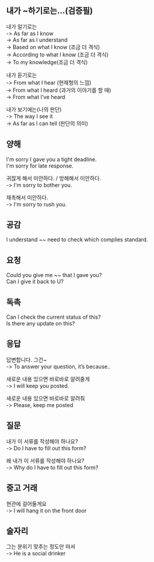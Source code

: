 ## 내가 ~하기로는...(검증필)
내가 알기로는  
-> As far as I know  
-> As far as I understand  
-> Based on what I know (조금 더 격식)  
-> According to what I know (조금 더 격식)  
-> To my knowledge(조금 더 격식)

내가 듣기로는  
-> From what I hear (현재형의 느낌)  
-> From what I heard (과거의 이야기를 할 때)  
-> From what I've heard

내가 보기에는(나의 판단)  
-> The way I see it  
-> As far as I can tell (판단의 의미)  

## 양해
I'm sorry I gave you a tight deadline.  
I'm sorry for late response.

귀찮게 해서 미안하다. / 방해해서 미안하다.  
-> I'm sorry to bother you.

재촉해서 미안하다.  
-> I'm sorry to rush you.

## 공감
I understand ~~ need to check which complies standard.

## 요청
Could you give me ~~ that I gave you?  
Can I give it back to U?

## 독촉
Can I check the current status of this?  
Is there any update on this?

## 응답
답변합니다. 그건~  
-> To answer your question, it’s because.. 

새로운 내용 있으면 바로바로 알려줄게  
-> I will keep you posted.

새로운 내용 있으면 바로바로 알려줘  
-> Please, keep me posted

## 질문 
내가 이 서류를 작성해야 하나요?  
-> Do I have to fill out this form?

왜 내가 이 서류를 작성해야 하나요?  
-> Why do I have to fill out this form?

## 중고 거래
현관에 걸어둘게요  
-> I will hang it on the front door

## 술자리
그는 분위기 맞추는 정도만 마셔  
-> He is a social drinker